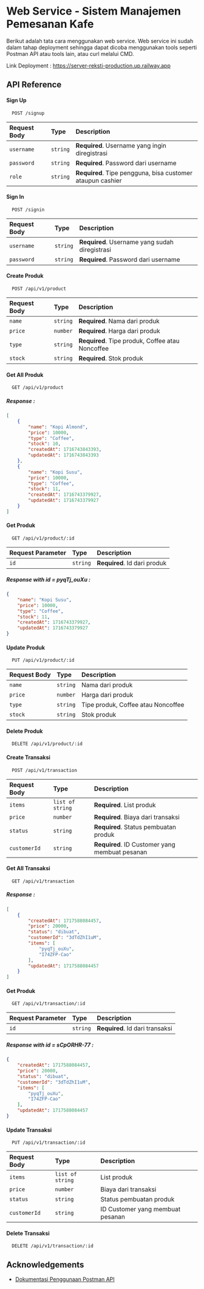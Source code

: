 # Web Service - Sistem Manajemen Pemesanan Kafe

Berikut adalah tata cara menggunakan web service. Web service ini sudah dalam tahap deployment sehingga dapat dicoba menggunakan tools seperti Postman API atau tools lain, atau curl melalui CMD.

Link Deployment : https://server-reksti-production.up.railway.app



## API Reference

#### Sign Up

```http
  POST /signup
```

| Request Body | Type     | Description                |
| :-------- | :------- | :------------------------- |
| `username` | `string` | **Required**. Username yang ingin diregistrasi |
| `password` | `string` | **Required**. Password dari username |
| `role` | `string` | **Required**. Tipe pengguna, bisa customer ataupun cashier |

#### Sign In

```http
  POST /signin
```

| Request Body | Type     | Description                |
| :-------- | :------- | :------------------------- |
| `username` | `string` | **Required**. Username yang sudah diregistrasi |
| `password` | `string` | **Required**. Password dari username |

#### Create Produk

```http
  POST /api/v1/product
```

| Request Body | Type     | Description                |
| :-------- | :------- | :------------------------- |
| `name` | `string` | **Required**. Nama dari produk |
| `price` | `number` | **Required**. Harga dari produk |
| `type` | `string` | **Required**. Tipe produk, Coffee atau Noncoffee |
| `stock` | `string` | **Required**. Stok produk |

#### Get All Produk
```http
  GET /api/v1/product
```
##### Response :
```json
[
    {
        "name": "Kopi Almond",
        "price": 10000,
        "type": "Coffee",
        "stock": 10,
        "createdAt": 1716743843393,
        "updatedAt": 1716743843393
    },
    {
        "name": "Kopi Susu",
        "price": 10000,
        "type": "Coffee",
        "stock": 11,
        "createdAt": 1716743379927,
        "updatedAt": 1716743379927
    }
]
```

#### Get Produk
```http
  GET /api/v1/product/:id
```

| Request Parameter | Type     | Description                |
| :-------- | :------- | :------------------------- |
| `id` | `string` | **Required**. Id dari produk |

##### Response with id = pyqTj_ouXu :
```json
{
    "name": "Kopi Susu",
    "price": 10000,
    "type": "Coffee",
    "stock": 11,
    "createdAt": 1716743379927,
    "updatedAt": 1716743379927
}
```

#### Update Produk
```http
  PUT /api/v1/product/:id
```

| Request Body | Type     | Description                |
| :-------- | :------- | :------------------------- |
| `name` | `string` | Nama dari produk |
| `price` | `number` | Harga dari produk |
| `type` | `string` | Tipe produk, Coffee atau Noncoffee |
| `stock` | `string` | Stok produk |

#### Delete Produk
```http
  DELETE /api/v1/product/:id
```

#### Create Transaksi

```http
  POST /api/v1/transaction
```

| Request Body | Type     | Description                |
| :-------- | :------- | :------------------------- |
| `items` | `list of string` | **Required**. List produk |
| `price` | `number` | **Required**. Biaya dari transaksi |
| `status` | `string` | **Required**. Status pembuatan produk |
| `customerId` | `string` | **Required**. ID Customer yang membuat pesanan |

#### Get All Transaksi
```http
  GET /api/v1/transaction
```
##### Response :
```json
[
    {
        "createdAt": 1717588084457,
        "price": 20000,
        "status": "dibuat",
        "customerId": "3dTdZhI1uM",
        "items": [
            "pyqTj_ouXu",
            "I74ZFP-Cao"
        ],
        "updatedAt": 1717588084457
    }
]
```

#### Get Produk
```http
  GET /api/v1/transaction/:id
```

| Request Parameter | Type     | Description                |
| :-------- | :------- | :------------------------- |
| `id` | `string` | **Required**. Id dari transaksi |

##### Response with id = sCpORHR-77 :
```json
{
    "createdAt": 1717588084457,
    "price": 20000,
    "status": "dibuat",
    "customerId": "3dTdZhI1uM",
    "items": [
        "pyqTj_ouXu",
        "I74ZFP-Cao"
    ],
    "updatedAt": 1717588084457
}
```

#### Update Transaksi
```http
  PUT /api/v1/transaction/:id
```

| Request Body | Type     | Description                |
| :-------- | :------- | :------------------------- |
| `items` | `list of string` | List produk |
| `price` | `number` | Biaya dari transaksi |
| `status` | `string` | Status pembuatan produk |
| `customerId` | `string` | ID Customer yang membuat pesanan |

#### Delete Transaksi
```http
  DELETE /api/v1/transaction/:id
```
## Acknowledgements

 - [Dokumentasi Penggunaan Postman API](https://www.postman.com/postman/workspace/postman-public-workspace/documentation/12959542-c8142d51-e97c-46b6-bd77-52bb66712c9as)


